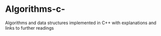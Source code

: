 # Algorithms-c-
Algorithms and data structures implemented in C++ with explanations and links to further readings
